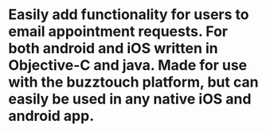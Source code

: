 # Easily add functionality for users to email appointment requests. For both android and iOS written in Objective-C and java. Made for use with the buzztouch platform, but can easily be used in any native iOS and android app.

